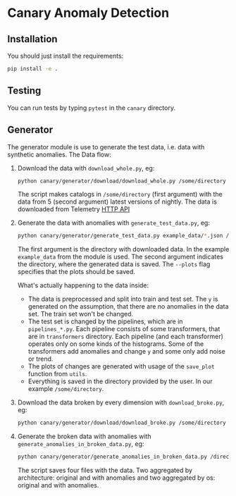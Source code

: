 # Canary Anomaly Detection

## Installation

You should just install the requirements:
```bash
pip install -e .
```

## Testing

You can run tests by typing `pytest` in the `canary` directory.

## Generator
The generator module is use to generate the test data, i.e. data with synthetic anomalies. 
The Data flow:
1. Download the data with `download_whole.py`, eg:
    ```bash
    python canary/generator/download/download_whole.py /some/directory --nightly_version_number 5
    ``` 
    The script makes catalogs in `/some/directory` (first argument)  with the data from 5 (second argument) 
    latest versions of nightly. The data is downloaded from Telemetry 
    [HTTP API](https://github.com/mozilla/python_mozaggregator#api)
2. Generate the data with anomalies with `generate_test_data.py`, eg:
    ```bash
    python canary/generator/generate_test_data.py example_data/*.json /some/directory --plots
    ```
    The first argument is the directory with downloaded data. In the example `example_data` from the module 
    is used. The second argument indicates the directory, where the generated data is saved. 
    The `--plots` flag specifies that the plots should be saved.
    
    What's actually happening to the data inside:
    * The data is preprocessed and split into train and test set. The `y` is generated on the assumption, 
    that there are no anomalies in the data set. The train set won't be changed.
    * The test set is changed by the pipelines, which are in `pipelines_*.py`. Each pipeline consists
    of some transformers, that are in `transformers` directory. Each pipeline (and each transformer) operates
    only on some kinds of the histograms. Some of the transformers add anomalies and change `y` and some only 
    add noise or trend.
    * The plots of changes are generated with usage of the `save_plot` function from `utils`.
    * Everything is saved in the directory provided by the user. In our example `/some/directory`.
3. Download the data broken by every dimension with `download_broke.py`, eg:
    ```bash
    python canary/generator/download/download_broke.py /some/directory
    ```
4. Generate the broken data with anomalies with `generate_anomalies_in_broken_data.py`, eg:
    ```bash
    python canary/generator/generate_anomalies_in_broken_data.py /directory/with/data -b /directory/with/broken/data -s /save/directory
    ```
    The script saves four files with the data. Two aggregated by architecture: original and with anomalies and two
    aggregated by os: original and with anomalies.